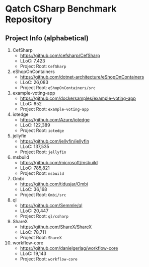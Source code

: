 # Qatch CSharp Benchmark Repository 

## Project Info (alphabetical)
1) CefSharp
    - https://github.com/cefsharp/CefSharp
    - LLoC: 7,423
    - Project Root: `CefSharp`
1) eShopOnContainers
    - https://github.com/dotnet-architecture/eShopOnContainers
    - LLoC: 26,083
    - Project Root: `eShopOnContainers/src`
1) example-voting-app
    - https://github.com/dockersamples/example-voting-app
    - LLoC: 652
    - Project Root: `example-voting-app`
1) iotedge
    - https://github.com/Azure/iotedge
    - LLoC: 122,389
    - Project Root: `iotedge`
1) jellyfin
    - https://github.com/jellyfin/jellyfin
    - LLoC: 137,535
    - Project Root: `jellyfin`
1) msbuild
    - https://github.com/microsoft/msbuild
    - LLoC: 785,821
    - Project Root: `msbuild`
1) Ombi
    - https://github.com/tidusjar/Ombi
    - LLoC: 36,168
    - Project Root: `Ombi/src`
1) ql
    - https://github.com/Semmle/ql
    - LLoC: 20,447
    - Project Root: `ql/csharp`
1) ShareX
    - https://github.com/ShareX/ShareX
    - LLoC: 78,711
    - Project Root: `ShareX`
1) workflow-core
    - https://github.com/danielgerlag/workflow-core
    - LLoC: 19,143
    - Project Root: `workflow-core`
